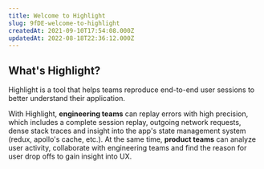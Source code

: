```yaml
---
title: Welcome to Highlight
slug: 9fDE-welcome-to-highlight
createdAt: 2021-09-10T17:54:08.000Z
updatedAt: 2022-08-18T22:36:12.000Z
---
```


## What's Highlight?

Highlight is a tool that helps teams reproduce end-to-end user sessions to better understand their application.

With Highlight, **engineering teams** can replay errors with high precision, which includes a complete session replay, outgoing network requests, dense stack traces and insight into the app's state management system (redux, apollo's cache, etc.). At the same time, **product teams** can analyze user activity, collaborate with engineering teams and find the reason for user drop offs to gain insight into UX.

```welcomevideo
```
